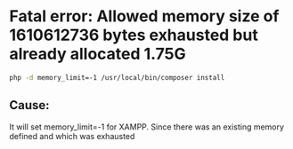 # Fatal error: Allowed memory size of 1610612736 bytes exhausted but already allocated 1.75G
```bash
php -d memory_limit=-1 /usr/local/bin/composer install
```

## Cause: 
It will set memory_limit=-1 for XAMPP. Since there was an existing memory defined and which was exhausted
